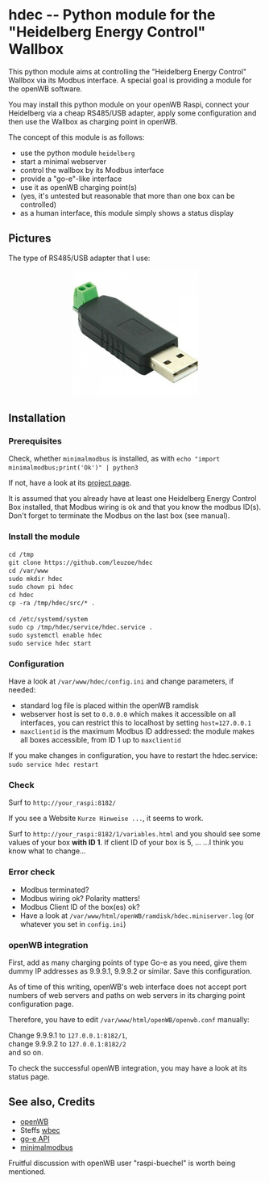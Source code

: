 # hdec -- Python module for the "Heidelberg Energy Control" Wallbox 

This python module aims at controlling the "Heidelberg Energy Control" Wallbox 
via its Modbus interface. A special goal is providing a module for the 
openWB software.

You may install this python module on your openWB Raspi, connect your 
Heidelberg via a cheap RS485/USB adapter, apply some configuration and then use 
the Wallbox as charging point in openWB.

The concept of this module is as follows:
- use the python module `heidelberg` 
- start a minimal webserver 
- control the wallbox by its Modbus interface
- provide a "go-e"-like interface
- use it as openWB charging point(s)
- (yes, it's untested but reasonable that more than one box can be controlled)
- as a human interface, this module simply shows a status display 
  

## Pictures
The type of RS485/USB adapter that I use:

<p align="center"> 
  <img src="images/rs485usb.jpg"> 
</p>

## Installation
### Prerequisites
Check, whether `minimalmodbus` is installed, as with
`echo "import minimalmodbus;print('Ok')" | python3`

If not, have a look at its [project page](https://pypi.org/project/minimalmodbus/).

It is assumed that you already have at least one Heidelberg Energy Control Box
installed, that Modbus wiring is ok and that you know the modbus ID(s). Don't
forget to terminate the Modbus on the last box (see manual).

### Install the module
```
cd /tmp
git clone https://github.com/leuzoe/hdec
cd /var/www
sudo mkdir hdec
sudo chown pi hdec
cd hdec
cp -ra /tmp/hdec/src/* .

cd /etc/systemd/system
sudo cp /tmp/hdec/service/hdec.service .
sudo systemctl enable hdec
sudo service hdec start
```

### Configuration
Have a look at `/var/www/hdec/config.ini` and change parameters, if needed:

- standard log file is placed within the openWB ramdisk
- webserver host is set to `0.0.0.0` which makes it accessible on all interfaces, you can restrict this to localhost by setting `host=127.0.0.1`
- `maxclientid` is the maximum Modbus ID addressed: the module makes all boxes accessible, from ID 1 up to `maxclientid`

If you make changes in configuration, you have to restart the hdec.service:  
`sudo service hdec restart`

### Check
Surf to `http://your_raspi:8182/`

If you see a Website `Kurze Hinweise ...`, it seems to work.

Surf to `http://your_raspi:8182/1/variables.html` and you should see some values
of your box **with ID 1**. If client ID of your box is 5, ... ...I think you know what to change...

### Error check
- Modbus terminated?
- Modbus wiring ok? Polarity matters!
- Modbus Client ID of the box(es) ok?
- Have a look at `/var/www/html/openWB/ramdisk/hdec.miniserver.log` (or whatever you set in `config.ini`)


### openWB integration
First, add as many charging points of type Go-e as you need, give them dummy IP addresses as 9.9.9.1, 9.9.9.2 or similar. Save this configuration.

As of time of this writing, openWB's web interface does not accept port numbers
of web servers and paths on web servers in its charging point configuration 
page.

Therefore, you have to edit `/var/www/html/openWB/openwb.conf` manually:

Change 9.9.9.1 to `127.0.0.1:8182/1`,  
change 9.9.9.2 to `127.0.0.1:8182/2`  
and so on.

To check the successful openWB integration, you may have a look at its status page.


## See also, Credits
- [openWB](https://openwb.de/main/)
- Steffs [wbec](https://github.com/steff393/wbec)
- [go-e API](https://github.com/goecharger/go-eCharger-API-v1/blob/master/go-eCharger%20API%20v1%20DE.md)
- [minimalmodbus](https://pypi.org/project/minimalmodbus/)

Fruitful discussion with openWB user "raspi-buechel" is worth being mentioned.

